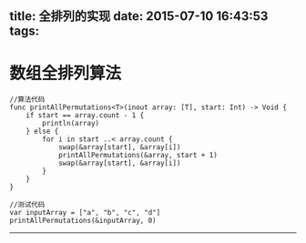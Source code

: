 title: 全排列的实现
date: 2015-07-10 16:43:53
tags:
---

# 数组全排列算法



```
//算法代码
func printAllPermutations<T>(inout array: [T], start: Int) -> Void {
    if start == array.count - 1 {
        println(array)
    } else {
        for i in start ..< array.count {
            swap(&array[start], &array[i])
            printAllPermutations(&array, start + 1)
            swap(&array[start], &array[i])
        }
    }
}

//测试代码
var inputArray = ["a", "b", "c", "d"]
printAllPermutations(&inputArray, 0)

```


---






